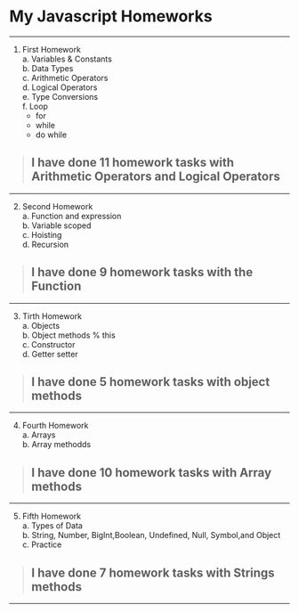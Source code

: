 # My Javascript Homeworks 
***
1. First Homework <br />
    a. Variables & Constants <br />
    b. Data Types <br />
    c. Arithmetic Operators <br />
    d. Logical Operators <br />
    e. Type Conversions <br />
    f. Loop
      * for
      * while
      * do while
>## I have done 11 homework tasks with Arithmetic Operators and Logical Operators
***

2. Second Homework <br />
    a. Function and expression <br />
    b. Variable scoped <br />
    c. Hoisting <br />
    d. Recursion <br />

>## I have done 9 homework tasks with the Function
***

3. Tirth Homework <br />
    a. Objects <br />
    b. Object methods % this <br />
    c. Constructor <br />
    d. Getter setter <br />
>## I have done 5 homework tasks with object methods
***

4. Fourth Homework <br />
    a. Arrays <br />
    b. Array methodds <br />
>## I have done 10 homework tasks with Array methods
***

5. Fifth Homework <br />
    a. Types of Data <br />
    b. String, Number, BigInt,Boolean, Undefined, Null, Symbol,and Object <br />
    c. Practice <br />
>## I have done 7 homework tasks with Strings methods
*** 


    

      
